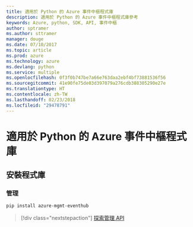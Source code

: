 ```yaml
---
title: 適用於 Python 的 Azure 事件中樞程式庫
description: 適用於 Python 的 Azure 事件中樞程式庫參考
keywords: Azure, python, SDK, API, 事件中樞
author: sptramer
ms.author: sttramer
manager: douge
ms.date: 07/10/2017
ms.topic: article
ms.prod: azure
ms.technology: azure
ms.devlang: python
ms.service: multiple
ms.openlocfilehash: 0f3f0b747be7a66e763daa2ebf4bf73881536f56
ms.sourcegitcommit: 41e90fe75de03d397079a276cdb388305290e27e
ms.translationtype: HT
ms.contentlocale: zh-TW
ms.lasthandoff: 02/23/2018
ms.locfileid: "29478791"
---
```

# <a name="azure-event-hubs-libraries-for-python"></a>適用於 Python 的 Azure 事件中樞程式庫

## <a name="install-the-libraries"></a>安裝程式庫


### <a name="management"></a>管理

```bash
pip install azure-mgmt-eventhub
```
> [!div class="nextstepaction"]
> [探索管理 API](/python/api/overview/azure/eventhub/management)